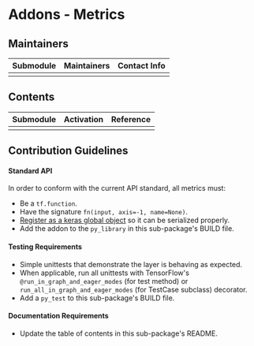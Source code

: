 # Addons - Metrics

## Maintainers
| Submodule  | Maintainers  | Contact Info   |
|:---------- |:------------- |:--------------|
|  |  |  |

## Contents
| Submodule | Activation  | Reference                               |
|:----------------------- |:-------------------|:---------------|
|  |  |            |


## Contribution Guidelines
#### Standard API
In order to conform with the current API standard, all metrics
must:
 * Be a `tf.function`.
 * Have the signature `fn(input, axis=-1, name=None)`.
 * [Register as a keras global object](https://github.com/tensorflow/addons/blob/master/tensorflow_addons/utils/python/keras_utils.py)
  so it can be serialized properly.
 * Add the addon to the `py_library` in this sub-package's BUILD file.

#### Testing Requirements
 * Simple unittests that demonstrate the layer is behaving as expected.
 * When applicable, run all unittests with TensorFlow's
   `@run_in_graph_and_eager_modes` (for test method)
   or `run_all_in_graph_and_eager_modes` (for TestCase subclass)
   decorator.
 * Add a `py_test` to this sub-package's BUILD file.

#### Documentation Requirements
 * Update the table of contents in this sub-package's README.

